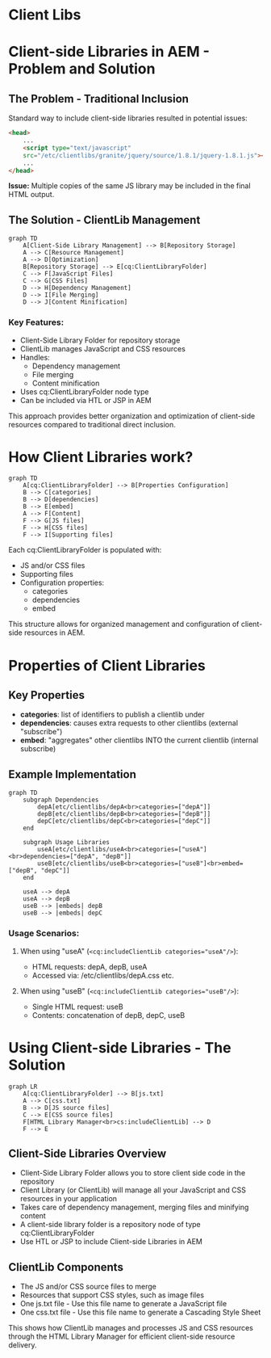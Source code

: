 # Client Libs


# Client-side Libraries in AEM - Problem and Solution

## The Problem - Traditional Inclusion
Standard way to include client-side libraries resulted in potential issues:

```html
<head>
    ...
    <script type="text/javascript" 
    src="/etc/clientlibs/granite/jquery/source/1.8.1/jquery-1.8.1.js"></script>
    ...
</head>
```

**Issue:** Multiple copies of the same JS library may be included in the final HTML output.

## The Solution - ClientLib Management

```mermaid
graph TD
    A[Client-Side Library Management] --> B[Repository Storage]
    A --> C[Resource Management]
    A --> D[Optimization]
    B[Repository Storage] --> E[cq:ClientLibraryFolder]
    C --> F[JavaScript Files]
    C --> G[CSS Files]
    D --> H[Dependency Management]
    D --> I[File Merging]
    D --> J[Content Minification]
```

### Key Features:
- Client-Side Library Folder for repository storage
- ClientLib manages JavaScript and CSS resources
- Handles:
  - Dependency management
  - File merging
  - Content minification
- Uses cq:ClientLibraryFolder node type
- Can be included via HTL or JSP in AEM

This approach provides better organization and optimization of client-side resources compared to traditional direct inclusion.


# How Client Libraries work?

```mermaid
graph TD
    A[cq:ClientLibraryFolder] --> B[Properties Configuration]
    B --> C[categories]
    B --> D[dependencies]
    B --> E[embed]
    A --> F[Content]
    F --> G[JS files]
    F --> H[CSS files]
    F --> I[Supporting files]
```

Each cq:ClientLibraryFolder is populated with:
- JS and/or CSS files 
- Supporting files
- Configuration properties:
  - categories
  - dependencies
  - embed

This structure allows for organized management and configuration of client-side resources in AEM.


# Properties of Client Libraries

## Key Properties
- **categories**: list of identifiers to publish a clientlib under
- **dependencies**: causes extra requests to other clientlibs (external "subscribe")
- **embed**: "aggregates" other clientlibs INTO the current clientlib (internal subscribe)

## Example Implementation

```mermaid
graph TD
    subgraph Dependencies
        depA[etc/clientlibs/depA<br>categories=["depA"]]
        depB[etc/clientlibs/depB<br>categories=["depB"]]
        depC[etc/clientlibs/depC<br>categories=["depC"]]
    end
    
    subgraph Usage Libraries
        useA[etc/clientlibs/useA<br>categories=["useA"]<br>dependencies=["depA", "depB"]]
        useB[etc/clientlibs/useB<br>categories=["useB"]<br>embed=["depB", "depC"]]
    end
    
    useA --> depA
    useA --> depB
    useB --> |embeds| depB
    useB --> |embeds| depC
```

### Usage Scenarios:
1. When using "useA" (`<cq:includeClientLib categories="useA"/>`):
   - HTML requests: depA, depB, useA
   - Accessed via: /etc/clientlibs/depA.css etc.

2. When using "useB" (`<cq:includeClientLib categories="useB"/>`):
   - Single HTML request: useB
   - Contents: concatenation of depB, depC, useB

# Using Client-side Libraries - The Solution

```mermaid
graph LR
    A[cq:ClientLibraryFolder] --> B[js.txt]
    A --> C[css.txt]
    B --> D[JS source files]
    C --> E[CSS source files]
    F[HTML Library Manager<br>cs:includeClientLib] --> D
    F --> E
```

## Client-Side Libraries Overview
- Client-Side Library Folder allows you to store client side code in the repository
- Client Library (or ClientLib) will manage all your JavaScript and CSS resources in your application
- Takes care of dependency management, merging files and minifying content
- A client-side library folder is a repository node of type cq:ClientLibraryFolder
- Use HTL or JSP to include Client-side Libraries in AEM

## ClientLib Components
- The JS and/or CSS source files to merge
- Resources that support CSS styles, such as image files
- One js.txt file - Use this file name to generate a JavaScript file
- One css.txt file - Use this file name to generate a Cascading Style Sheet

This shows how ClientLib manages and processes JS and CSS resources through the HTML Library Manager for efficient client-side resource delivery.